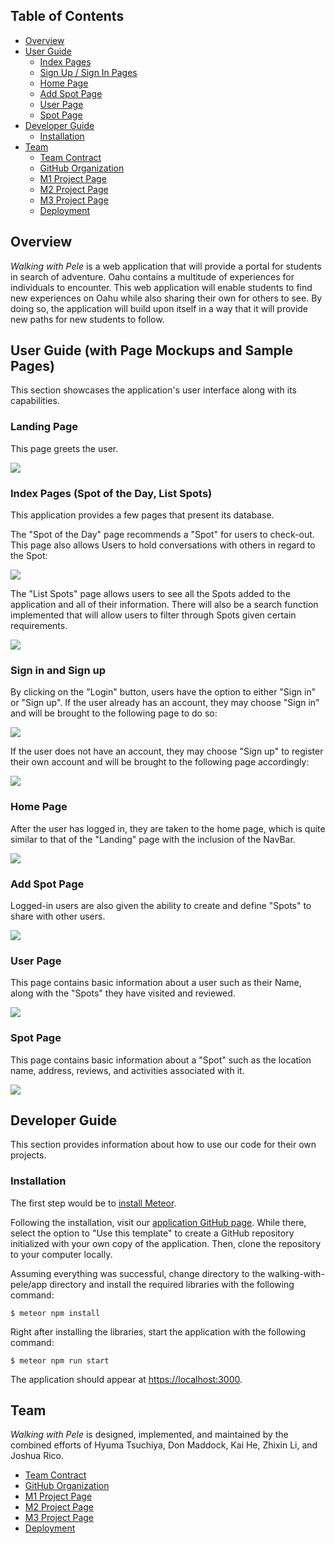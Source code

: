 ## Table of Contents
* [Overview](#overview)
* [User Guide](#user-guide-with-page-mockups-and-sample-pages)
    * [Index Pages](#index-pages-spot-of-the-day-list-spots)
    * [Sign Up / Sign In Pages](#sign-in-and-sign-up)
    * [Home Page](#home-page)
    * [Add Spot Page](#add-spot-page)
    * [User Page](#user-page)
    * [Spot Page](#spot-page)
* [Developer Guide](#developer-guide)
  * [Installation](#installation)
* [Team](#team)
    * [Team Contract](#team)
    * [GitHub Organization](#team)
    * [M1 Project Page](#team)
    * [M2 Project Page](#team)
    * [M3 Project Page](#team)
    * [Deployment](#team)


## Overview

*Walking with Pele* is a web application that will provide a portal for students in search of adventure. Oahu contains a multitude of experiences for individuals to encounter. This web application will enable students to find new experiences on Oahu while also sharing their own for others to see. By doing so, the application will build upon itself in a way that it will provide new paths for new students to follow.


## User Guide (with Page Mockups and Sample Pages)

This section showcases the application's user interface along with its capabilities.

### Landing Page

This page greets the user.

![](images/landing-page-wwp3.png)

### Index Pages (Spot of the Day, List Spots)

This application provides a few pages that present its database.

The "Spot of the Day" page recommends a "Spot" for users to check-out. This page also allows Users to hold conversations with others in regard to the Spot:

![](images/random-spot2.png)

The "List Spots" page allows users to see all the Spots added to the application and all of their information. There will also be a search function implemented that will allow users to filter through Spots given certain requirements.

![](images/list-spots2.png)

### Sign in and Sign up

By clicking on the "Login" button, users have the option to either "Sign in" or "Sign up". If the user already has an account, they may choose "Sign in" and will be brought to the following page to do so:

![](images/sign-in-wwp2.png)

If the user does not have an account, they may choose "Sign up" to register their own account and will be brought to the following page accordingly:

![](images/sign-up-wwp2.png)

### Home Page

After the user has logged in, they are taken to the home page, which is quite similar to that of the "Landing" page with the inclusion of the NavBar.

![](images/home-page-wwp2.png)

### Add Spot Page

Logged-in users are also given the ability to create and define "Spots" to share with other users.

![](images/add-spot-wwp2.png)

### User Page

This page contains basic information about a user such as their Name, along with the "Spots" they have visited and reviewed.

![](images/user-page2.png)

### Spot Page

This page contains basic information about a "Spot" such as the location name, address, reviews, and activities associated with it.

![](images/spot-page.png)

## Developer Guide

This section provides information about how to use our code for their own projects.

### Installation

The first step would be to [install Meteor](https://www.meteor.com/install).

Following the installation, visit our [application GitHub page](https://github.com/walking-with-pele/walking-with-pele). While there, select the option to "Use this template" to create a GitHub repository initialized with your own copy of the application. Then, clone the repository to your computer locally.

Assuming everything was successful, change directory to the walking-with-pele/app directory and install the required libraries with the following command:
```
$ meteor npm install
```

Right after installing the libraries, start the application with the following command:
```
$ meteor npm run start
```

The application should appear at [https://localhost:3000](https://localhost:3000).

## Team

*Walking with Pele* is designed, implemented, and maintained by the combined efforts of Hyuma Tsuchiya, Don Maddock, Kai He, Zhixin Li, and Joshua Rico.

- [Team Contract](https://docs.google.com/document/d/14qmEBdDGsJFoggl1_zcuq7dORanDT3HtZ3sc19qAK7Y/edit?usp=sharing)
- [GitHub Organization](https://github.com/walking-with-pele)
- [M1 Project Page](https://github.com/orgs/walking-with-pele/projects/1)
- [M2 Project Page](https://github.com/orgs/walking-with-pele/projects/2)
- [M3 Project Page](http://github.com/orgs/walking-with-pele/projects/3)
- [Deployment](https://walking-with-pele.xyz/)
